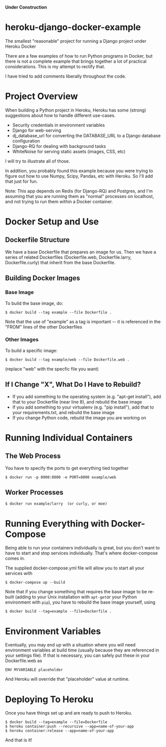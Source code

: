 **Under Construction**

# heroku-django-docker-example
The smallest "reasonable" project for running a Django project under Heroku
Docker

There are a few examples of how to run Python programs in Docker, but there is
not a complete example that brings together a lot of practical considerations.
This is my attempt to rectify that.

I have tried to add comments liberally throughout the code.

# Project Overview

When building a Python project in Heroku, Heroku has some (strong) suggestions
about how to handle different use-cases.

 * Security credentials in environment variables
 * Django for web-serving
 * dj_database_url for converting the DATABASE_URL to a Django database
   configuration
 * Django-RQ for dealing with background tasks
 * WhiteNoise for serving static assets (images, CSS, etc)

I will try to illustrate all of those.

In addition, you probably found this example because you were trying to figure
out how to use Numpy, Scipy, Pandas, etc with Heroku.  So I'll add that just
for fun.

Note:  This app depends on Redis (for Django-RQ) and Postgres, and I'm assuming
that you are running them as "normal" processes on localhost, and not trying
to run them within a Docker container.

# Docker Setup and Use

## Dockerfile Structure

We have a base Dockerfile that prepares an image for us. Then we have a series
of related Dockerfiles (Dockerfile.web, Dockerfile.larry, Dockerfile.curly)
that inherit from the base Dockerfile.

## Building Docker Images

### Base Image

To build the base image, do:

    $ docker build --tag example --file Dockerfile .

Note that the use of "example" as a tag is important -- it is referenced in the
"FROM" lines of the other Dockerfiles

### Other Images

To build a specific image:

    $ docker build --tag example/web --file Dockerfile.web .

(replace "web" with the specfic file you want)

## If I Change "X", What Do I Have to Rebuild?

* If you add something to the operating system (e.g. "apt-get install"), add
  that to your Dockerfile (near line 8), and rebuild the base image
* If you add something to your virtualenv (e.g. "pip install"), add that
  to your requirements.txt, and rebuild the base image
* If you change Python code, rebuild the image you are working on

# Running Individual Containers

## The Web Process

You have to specify the ports to get everything tied together

    $ docker run -p 8000:8000 -e PORT=8000 example/web

## Worker Processes

    $ docker run example/larry  (or curly, or moe)

# Running Everything with Docker-Compose

Being able to run your containers individually is great, but you don't want to
have to start and stop services individually. That's where docker-compose
comes in.

The supplied docker-compose.yml file will allow you to start all your services
with

    $ docker-compose up --build

Note that if you change something that requires the base image to be re-built
(adding to your Unix installation with `apt-get`or your Python environment
with `pip`), you have to rebuild the base image yourself, using

    $ docker build --tag=example --file=Dockerfile .

# Environment Variables

Eventually, you may end up with a situation where you will need environment
variables at build time (usually because they are referenced in your settings
file).  If that is necessary, you can safely put these in your Dockerfile.web
as

    ENV MYVARIABLE placeholder

And Heroku will override that "placeholder" value at runtime.

# Deploying To Heroku

Once you have things set up and are ready to push to Heroku.

    $ docker build --tag=example --file=Dockerfile
    $ heroku container:push --recursive --app=name-of-your-app
    $ heroku container:release --app=name-of-your-app

And that is it!
